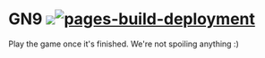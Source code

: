 # GN9 <img src="https://img.shields.io/badge/Released-Not%20yet-green.svg"></img>[![pages-build-deployment](https://github.com/Buggem/GN9/actions/workflows/pages/pages-build-deployment/badge.svg)](https://github.com/Buggem/GN9/actions/workflows/pages/pages-build-deployment)

Play the game once it's finished. We're not spoiling anything :)
